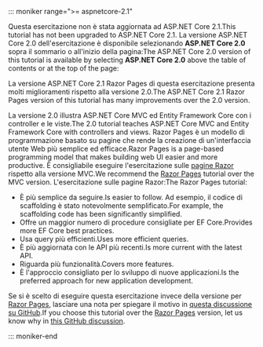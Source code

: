 ::: moniker range=">= aspnetcore-2.1"

<span data-ttu-id="9b156-101">Questa esercitazione non è stata aggiornata ad ASP.NET Core 2.1.</span><span class="sxs-lookup"><span data-stu-id="9b156-101">This tutorial has not been upgraded to ASP.NET Core 2.1.</span></span> <span data-ttu-id="9b156-102">La versione ASP.NET Core 2.0 dell'esercitazione è disponibile selezionando **ASP.NET Core 2.0** sopra il sommario o all'inizio della pagina:</span><span class="sxs-lookup"><span data-stu-id="9b156-102">The ASP.NET Core 2.0 version of this tutorial is available by selecting **ASP.NET Core 2.0** above the table of contents or at the top of the page:</span></span>

<span data-ttu-id="9b156-103">La versione ASP.NET Core 2.1 Razor Pages di questa esercitazione presenta molti miglioramenti rispetto alla versione 2.0.</span><span class="sxs-lookup"><span data-stu-id="9b156-103">The ASP.NET Core 2.1 Razor Pages version of this tutorial has many improvements over the 2.0 version.</span></span>

<span data-ttu-id="9b156-104">La versione 2.0 illustra ASP.NET Core MVC ed Entity Framework Core con i controller e le viste.</span><span class="sxs-lookup"><span data-stu-id="9b156-104">The 2.0 tutorial teaches ASP.NET Core MVC and Entity Framework Core with controllers and views.</span></span> <span data-ttu-id="9b156-105">Razor Pages è un modello di programmazione basato su pagine che rende la creazione di un'interfaccia utente Web più semplice ed efficace.</span><span class="sxs-lookup"><span data-stu-id="9b156-105">Razor Pages is a page-based programming model that makes building web UI easier and more productive.</span></span> <span data-ttu-id="9b156-106">È consigliabile eseguire l'esercitazione sulle [pagine Razor](xref:data/ef-rp/intro) rispetto alla versione MVC.</span><span class="sxs-lookup"><span data-stu-id="9b156-106">We recommend the [Razor Pages](xref:data/ef-rp/intro) tutorial over the MVC version.</span></span> <span data-ttu-id="9b156-107">L'esercitazione sulle pagine Razor:</span><span class="sxs-lookup"><span data-stu-id="9b156-107">The Razor Pages tutorial:</span></span>

* <span data-ttu-id="9b156-108">È più semplice da seguire.</span><span class="sxs-lookup"><span data-stu-id="9b156-108">Is easier to follow.</span></span> <span data-ttu-id="9b156-109">Ad esempio, il codice di scaffolding è stato notevolmente semplificato.</span><span class="sxs-lookup"><span data-stu-id="9b156-109">For example, the scaffolding code has been significantly simplified.</span></span>
* <span data-ttu-id="9b156-110">Offre un maggior numero di procedure consigliate per EF Core.</span><span class="sxs-lookup"><span data-stu-id="9b156-110">Provides more EF Core best practices.</span></span>
* <span data-ttu-id="9b156-111">Usa query più efficienti.</span><span class="sxs-lookup"><span data-stu-id="9b156-111">Uses more efficient queries.</span></span>
* <span data-ttu-id="9b156-112">È più aggiornata con le API più recenti.</span><span class="sxs-lookup"><span data-stu-id="9b156-112">Is more current with the latest API.</span></span>
* <span data-ttu-id="9b156-113">Riguarda più funzionalità.</span><span class="sxs-lookup"><span data-stu-id="9b156-113">Covers more features.</span></span>
* <span data-ttu-id="9b156-114">È l'approccio consigliato per lo sviluppo di nuove applicazioni.</span><span class="sxs-lookup"><span data-stu-id="9b156-114">Is the preferred approach for new application development.</span></span>

<span data-ttu-id="9b156-115">Se si è scelto di eseguire questa esercitazione invece della versione per [Razor Pages](xref:data/ef-rp/intro), lasciare una nota per spiegare il motivo in [questa discussione su GitHub](https://github.com/aspnet/Docs/issues/6146).</span><span class="sxs-lookup"><span data-stu-id="9b156-115">If you choose this tutorial over the [Razor Pages](xref:data/ef-rp/intro) version, let us know why in [this GitHub discussion](https://github.com/aspnet/Docs/issues/6146).</span></span>

::: moniker-end
